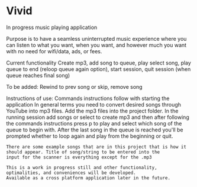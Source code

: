 # Vivid
In progress music playing application

Purpose is to have a seamless uninterrupted music experience where you can listen to what you want, when you want, and however much
you want with no need for wifi/data, ads, or fees.

Current functionality
  Create mp3, add song to queue, play select song, play queue to end (reloop queue again option), start session, 
  quit session (when queue reaches final song)
  
  To be added: Rewind to prev song or skip, remove song
  
Instructions of use:
    Commands instructions follow with starting the application
    In general terms you need to convert desired songs through YouTube into mp3 files. Add the mp3 files into the project folder.
    In the running session add songs or select to create mp3 and then after following the commands instructions press p to play and select 
    which song of the queue to begin with. After the last song in the queue is reached you'll be prompted whether to loop again and play 
    from the beginning or quit. 
    
    There are some example songs that are in this project that is how it should appear. Title of song/string to be entered into the 
    input for the scanner is everything except for the .mp3 
    
    This is a work in progress still and other functionality, optimalities, and conveniences will be developed.
    Available as a cross platform application later in the future.
